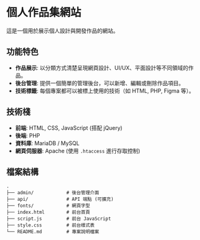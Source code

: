 # 個人作品集網站

這是一個用於展示個人設計與開發作品的網站。

## 功能特色

*   **作品展示**: 以分類方式清楚呈現網頁設計、UI/UX、平面設計等不同領域的作品。
*   **後台管理**: 提供一個簡單的管理後台，可以新增、編輯或刪除作品項目。
*   **技術標籤**: 每個專案都可以被標上使用的技術（如 HTML, PHP, Figma 等）。

## 技術棧

*   **前端**: HTML, CSS, JavaScript (搭配 jQuery)
*   **後端**: PHP
*   **資料庫**: MariaDB / MySQL
*   **網頁伺服器**: Apache (使用 `.htaccess` 進行存取控制)

## 檔案結構

```
.
├── admin/            # 後台管理介面
├── api/              # API 端點 (可擴充)
├── fonts/            # 網頁字型
├── index.html        # 前台首頁
├── script.js         # 前台 JavaScript
├── style.css         # 前台樣式表
└── README.md         # 專案說明檔案
```
